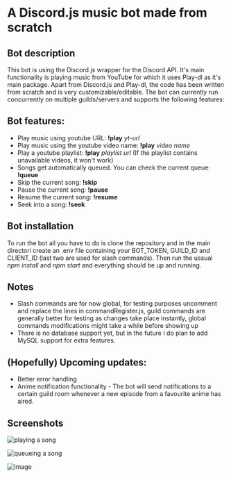 # A Discord.js music bot made from scratch

## Bot description

This bot is using the Discord.js wrapper for the Discord API. It's main functionality is playing music from YouTube for which it uses Play-dl as it's main package. Apart from Discord.js and Play-dl, the code has been written from scratch and is very customizable/editable. The bot can currently run concurrently on multiple guilds/servers and supports the following features:

## Bot features:
- Play music using youtube URL: **!play** *yt-url*
- Play music using the youtube video name: **!play** *video name*
- Play a youtube playlist: **!play** *playlist url* (If the playlist contains unavailable videos, it won't work)
- Songs get automatically queued. You can check the current queue: **!queue**
- Skip the current song: **!skip**
- Pause the current song: **!pause**
- Resume the current song: **!resume**
- Seek into a song: **!seek**

## Bot installation

To run the bot all you have to do is clone the repository and in the main directori create an .env file containing your BOT_TOKEN, GUILD_ID and CLIENT_ID (last two are used for slash commands). Then run the ussual *npm install* and *npm start* and everything should be up and running.

## Notes

- Slash commands are for now global, for testing purposes uncomment and replace the lines in commandRegister.js, guild commands are generally better for testing as changes take place instantly, global commands modifications might take a while before showing up
- There is no database support yet, but in the future I do plan to add MySQL support for extra features.


## (Hopefully) Upcoming updates:

- Better error handling
- Anime notification functionality - The bot will send notifications to a certain guild room whenever a new episode from a favourite anime has aired.

## Screenshots
![playing a song](https://user-images.githubusercontent.com/60573633/149918018-4f23df94-f0c3-4ee4-aaac-65de66099fd6.png)

![queueing a song](https://user-images.githubusercontent.com/60573633/149918320-11ee50f2-8fd5-487d-881b-e6bf7873cd11.png)

![image](https://user-images.githubusercontent.com/60573633/149918610-54506c19-3440-4375-9ecd-a4c23979425e.png)





